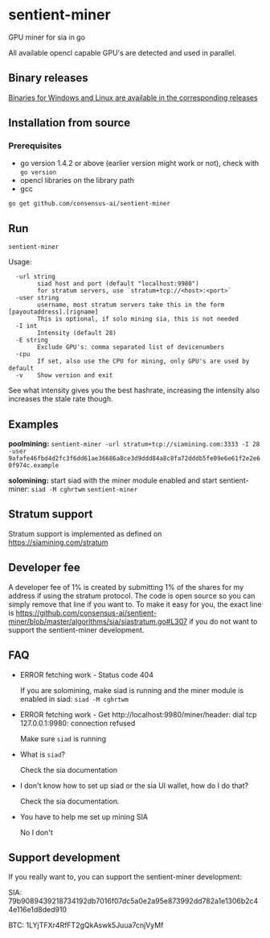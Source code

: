 # sentient-miner
GPU miner for sia in go

All available opencl capable GPU's are detected and used in parallel.

## Binary releases

[Binaries for Windows and Linux are available in the corresponding releases](https://github.com/consensus-ai/sentient-miner/releases)


## Installation from source

### Prerequisites
* go version 1.4.2 or above (earlier version might work or not), check with `go version`
* opencl libraries on the library path
* gcc

```
go get github.com/consensus-ai/sentient-miner
```

## Run
```
sentient-miner
```

Usage:
```
  -url string
    	siad host and port (default "localhost:9980")
        for stratum servers, use `stratum+tcp://<host>:<port>`
  -user string
        username, most stratum servers take this in the form [payoutaddress].[rigname]
        This is optional, if solo mining sia, this is not needed
  -I int
    	Intensity (default 28)
  -E string
        Exclude GPU's: comma separated list of devicenumbers
  -cpu
    	If set, also use the CPU for mining, only GPU's are used by default
  -v	Show version and exit
```

See what intensity gives you the best hashrate, increasing the intensity also increases the stale rate though.

## Examples
**poolmining:**
`sentient-miner -url stratum+tcp://siamining.com:3333 -I 28 -user 9afafe46fbd4d2fc3f6dd61ae36686a8ce3d9ddd84a8c8fa72dddb5fe09e6e61f2e2e60f974c.example`

**solomining:**
start siad with the miner module enabled and start sentient-miner:
`siad -M cghrtwm`
`sentient-miner`

## Stratum support

Stratum support is implemented as defined on https://siamining.com/stratum

## Developer fee

A developer fee of 1% is created by submitting 1% of the shares for my address if using the stratum protocol. The code is open source so you can simply remove that line if you want to. To make it easy for you, the exact line is https://github.com/consensus-ai/sentient-miner/blob/master/algorithms/sia/siastratum.go#L307 if you do not want to support the sentient-miner development.

## FAQ
- ERROR fetching work - Status code 404

  If you are solomining, make siad is running and the miner module is enabled in siad: `siad -M cghrtwm`

- ERROR fetching work - Get http://localhost:9980/miner/header: dial tcp 127.0.0.1:9980: connection refused

  Make sure `siad` is running

- What is `siad`?

  Check the sia documentation

- I don't know how to set up siad or the sia UI wallet, how do I do that?

  Check the sia documentation.

- You have to help me set up mining SIA

  No I don't

## Support development

If you really want to, you can support the sentient-miner development:

SIA: 79b9089439218734192db7016f07dc5a0e2a95e873992dd782a1e1306b2c44e116e1d8ded910

BTC: 1LYjTFXr4RfFT2gQkAswk5Juua7cnjVyMf
